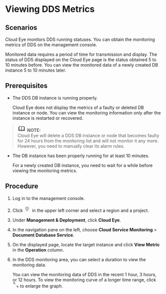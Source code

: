 # Viewing DDS Metrics<a name="en-us_topic_0044018355"></a>

## Scenarios<a name="section6512256311344"></a>

Cloud Eye monitors DDS running statuses. You can obtain the monitoring metrics of DDS on the management console.

Monitored data requires a period of time for transmission and display. The status of DDS displayed on the Cloud Eye page is the status obtained 5 to 10 minutes before. You can view the monitored data of a newly created DB instance 5 to 10 minutes later.

## **Prerequisites**<a name="section5410804111344"></a>

-   The  DDS DB instance  is running properly.

    Cloud Eye does not display the metrics of a faulty or deleted  DB instance  or node. You can view the monitoring information only after the instance is restarted or recovered.


>![](public_sys-resources/icon-note.gif) **NOTE:**   
>Cloud Eye will delete a  DDS DB instance  or node that becomes faulty for 24 hours from the monitoring list and will not monitor it any more. However, you need to manually clear its alarm rules.  

-   The  DB instance  has been properly running for at least 10 minutes.

    For a newly created  DB instance, you need to wait for a while before viewing the monitoring metrics.


## Procedure<a name="section4172512173619"></a>

1.  Log in to the management console.
2.  Click  ![](figures/icon-region.png)  in the upper left corner and select a region and a project.
3.  Under  **Management & Deployment**, click  **Cloud Eye**.
4.  In the navigation pane on the left, choose  **Cloud Service Monitoring**  \>  **Document Database Service**.
5.  On the displayed page, locate the target instance and click  **View Metric**  in the  **Operation**  column.
6.  In the DDS monitoring area, you can select a duration to view the monitoring data.

    You can view the monitoring data of DDS in the recent 1 hour, 3 hours, or 12 hours. To view the monitoring curve of a longer time range, click  ![](figures/icon-show.png)  to enlarge the graph.


